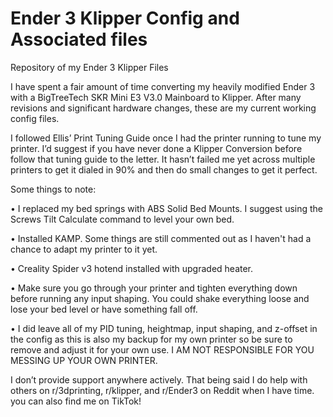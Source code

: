 # Ender 3 Klipper Config and Associated files
Repository of my Ender 3  Klipper Files


I have spent a fair amount of time converting my heavily modified Ender 3 with a BigTreeTech SKR Mini E3 V3.0 Mainboard to Klipper. After many revisions and significant hardware changes, these are my current working config files.

I followed Ellis’ Print Tuning Guide once I had the printer running to tune my printer. I’d suggest if you have never done a Klipper Conversion before follow that tuning guide to the letter. It hasn’t failed me yet across multiple printers to get it dialed in 90% and then do small changes to get it perfect.

Some things to note:

• I replaced my bed springs with ABS Solid Bed Mounts. I suggest using the Screws Tilt Calculate command to level your own bed.

• Installed KAMP. Some things are still commented out as I haven't had a chance to adapt my printer to it yet.

• Creality Spider v3 hotend installed with upgraded heater. 

• Make sure you go through your printer and tighten everything down before running any input shaping. You could shake everything loose and lose your bed level or have something fall off.

• I did leave all of my PID tuning, heightmap, input shaping, and z-offset in the config as this is also my backup for my own printer so be sure to remove and adjust it for your own use. I AM NOT RESPONSIBLE FOR YOU MESSING UP YOUR OWN PRINTER.

I don’t provide support anywhere actively. That being said I do help with others on r/3dprinting, r/klipper, and r/Ender3 on Reddit when I have time. you can also find me on TikTok!
